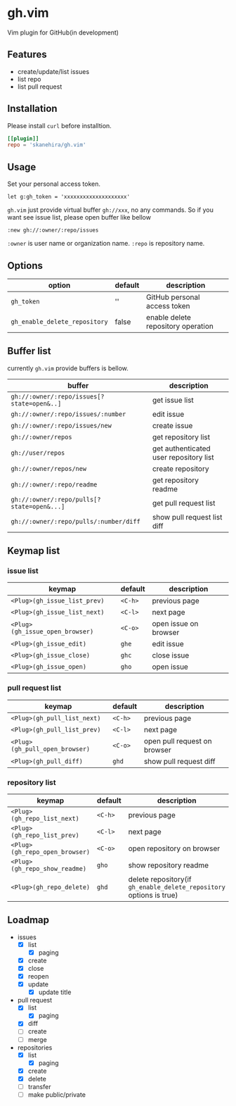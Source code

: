 # gh.vim
Vim plugin for GitHub(in development)

## Features
- create/update/list issues
- list repo
- list pull request

## Installation
Please install `curl` before installtion.

```toml
[[plugin]]
repo = 'skanehira/gh.vim'
```

## Usage
Set your personal access token.

```vim
let g:gh_token = 'xxxxxxxxxxxxxxxxxxxx'
```

`gh.vim` just provide virtual buffer `gh://xxx`, no any commands.
So if you want see issue list, please open buffer like bellow

```
:new gh://:owner/:repo/issues
```

`:owner` is user name or organization name.
`:repo` is repository name.

## Options

| option                        | default | description                        |
|-------------------------------|---------|------------------------------------|
| `gh_token`                    | ''      | GitHub personal access token       |
| `gh_enable_delete_repository` | false   | enable delete repository operation |

## Buffer list
currently `gh.vim` provide buffers is bellow.

| buffer                                     | description                            |
|--------------------------------------------|----------------------------------------|
| `gh://:owner/:repo/issues[?state=open&..]` | get issue list                         |
| `gh://:owner/:repo/issues/:number`         | edit issue                             |
| `gh://:owner/:repo/issues/new`             | create issue                           |
| `gh://:owner/repos`                        | get repository list                    |
| `gh://user/repos`                          | get authenticated user repository list |
| `gh://:owner/repos/new`                    | create repository                      |
| `gh://:owner/:repo/readme`                 | get repository readme                  |
| `gh://:owner/:repo/pulls[?state=open&...]` | get pull request list                  |
| `gh://:owner/:repo/pulls/:number/diff`     | show pull request list diff            |

## Keymap list
### issue list

| keymap                          | default | description           |
|---------------------------------|---------|-----------------------|
| `<Plug>(gh_issue_list_prev)`    | `<C-h>` | previous page         |
| `<Plug>(gh_issue_list_next)`    | `<C-l>` | next page             |
| `<Plug>(gh_issue_open_browser)` | `<C-o>` | open issue on browser |
| `<Plug>(gh_issue_edit)`         | `ghe`   | edit issue            |
| `<Plug>(gh_issue_close)`        | `ghc`   | close issue           |
| `<Plug>(gh_issue_open)`         | `gho`   | open issue            |

### pull request list

| keymap                         | default | description                  |
|--------------------------------|---------|------------------------------|
| `<Plug>(gh_pull_list_next)`    | `<C-h>` | previous page                |
| `<Plug>(gh_pull_list_prev)`    | `<C-l>` | next page                    |
| `<Plug>(gh_pull_open_browser)` | `<C-o>` | open pull request on browser |
| `<Plug>(gh_pull_diff)`         | `ghd`   | show pull request diff       |

### repository list

| keymap                         | default | description                                                         |
|--------------------------------|---------|---------------------------------------------------------------------|
| `<Plug>(gh_repo_list_next)`    | `<C-h>` | previous page                                                       |
| `<Plug>(gh_repo_list_prev)`    | `<C-l>` | next page                                                           |
| `<Plug>(gh_repo_open_browser)` | `<C-o>` | open repository on browser                                          |
| `<Plug>(gh_repo_show_readme)`  | `gho`   | show repository readme                                              |
| `<Plug>(gh_repo_delete)`       | `ghd`   | delete repository(if `gh_enable_delete_repository` options is true) |

## Loadmap
- issues
  - [x] list
    - [x] paging
  - [x] create
  - [x] close
  - [x] reopen
  - [x] update
    - [x] update title
- pull request
  - [x] list
    - [x] paging
  - [x] diff
  - [ ] create
  - [ ] merge
- repositories
  - [x] list
    - [x] paging
  - [x] create
  - [x] delete
  - [ ] transfer
  - [ ] make public/private
